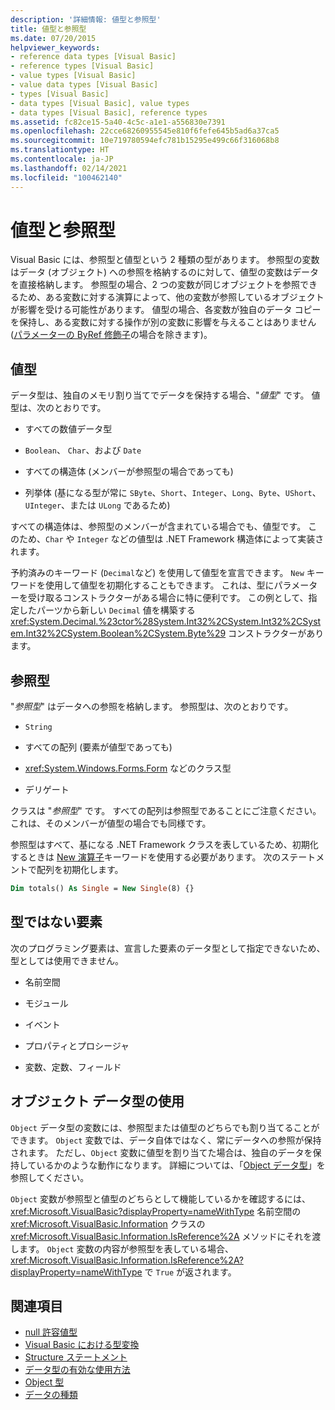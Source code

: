 ```yaml
---
description: '詳細情報: 値型と参照型'
title: 値型と参照型
ms.date: 07/20/2015
helpviewer_keywords:
- reference data types [Visual Basic]
- reference types [Visual Basic]
- value types [Visual Basic]
- value data types [Visual Basic]
- types [Visual Basic]
- data types [Visual Basic], value types
- data types [Visual Basic], reference types
ms.assetid: fc82ce15-5a40-4c5c-a1e1-a556830e7391
ms.openlocfilehash: 22cce68260955545e810f6fefe645b5ad6a37ca5
ms.sourcegitcommit: 10e719780594efc781b15295e499c66f316068b8
ms.translationtype: HT
ms.contentlocale: ja-JP
ms.lasthandoff: 02/14/2021
ms.locfileid: "100462140"
---
```

# <a name="value-types-and-reference-types"></a>値型と参照型

Visual Basic には、参照型と値型という 2 種類の型があります。 参照型の変数はデータ (オブジェクト) への参照を格納するのに対して、値型の変数はデータを直接格納します。 参照型の場合、2 つの変数が同じオブジェクトを参照できるため、ある変数に対する演算によって、他の変数が参照しているオブジェクトが影響を受ける可能性があります。 値型の場合、各変数が独自のデータ コピーを保持し、ある変数に対する操作が別の変数に影響を与えることはありません ([パラメーターの ByRef 修飾子](../../../language-reference/modifiers/byref.md)の場合を除きます)。
  
## <a name="value-types"></a>値型  

 データ型は、独自のメモリ割り当てでデータを保持する場合、"*値型*" です。 値型は、次のとおりです。  
  
- すべての数値データ型  
  
- `Boolean`、 `Char`、および `Date`  
  
- すべての構造体 (メンバーが参照型の場合であっても)  
  
- 列挙体 (基になる型が常に `SByte`、`Short`、`Integer`、`Long`、`Byte`、`UShort`、`UInteger`、または `ULong` であるため)  
  
 すべての構造体は、参照型のメンバーが含まれている場合でも、値型です。 このため、`Char` や `Integer` などの値型は .NET Framework 構造体によって実装されます。  
  
 予約済みのキーワード (`Decimal`など) を使用して値型を宣言できます。 `New` キーワードを使用して値型を初期化することもできます。 これは、型にパラメーターを受け取るコンストラクターがある場合に特に便利です。 この例として、指定したパーツから新しい `Decimal` 値を構築する <xref:System.Decimal.%23ctor%28System.Int32%2CSystem.Int32%2CSystem.Int32%2CSystem.Boolean%2CSystem.Byte%29> コンストラクターがあります。  
  
## <a name="reference-types"></a>参照型  

 "*参照型*" はデータへの参照を格納します。 参照型は、次のとおりです。  
  
- `String`  
  
- すべての配列 (要素が値型であっても)  
  
- <xref:System.Windows.Forms.Form> などのクラス型  
  
- デリゲート  
  
 クラスは "*参照型*" です。 すべての配列は参照型であることにご注意ください。これは、そのメンバーが値型の場合でも同様です。  
  
 参照型はすべて、基になる .NET Framework クラスを表しているため、初期化するときは [New 演算子](../../../language-reference/operators/new-operator.md)キーワードを使用する必要があります。 次のステートメントで配列を初期化します。  
  
```vb  
Dim totals() As Single = New Single(8) {}  
```  
  
## <a name="elements-that-are-not-types"></a>型ではない要素  

 次のプログラミング要素は、宣言した要素のデータ型として指定できないため、型としては使用できません。  
  
- 名前空間  
  
- モジュール  
  
- イベント  
  
- プロパティとプロシージャ  
  
- 変数、定数、フィールド  
  
## <a name="working-with-the-object-data-type"></a>オブジェクト データ型の使用  

 `Object` データ型の変数には、参照型または値型のどちらでも割り当てることができます。 `Object` 変数では、データ自体ではなく、常にデータへの参照が保持されます。 ただし、`Object` 変数に値型を割り当てた場合は、独自のデータを保持しているかのような動作になります。 詳細については、「[Object データ型](../../../language-reference/data-types/object-data-type.md)」を参照してください。  
  
 `Object` 変数が参照型と値型のどちらとして機能しているかを確認するには、<xref:Microsoft.VisualBasic?displayProperty=nameWithType> 名前空間の <xref:Microsoft.VisualBasic.Information> クラスの <xref:Microsoft.VisualBasic.Information.IsReference%2A> メソッドにそれを渡します。 `Object` 変数の内容が参照型を表している場合、<xref:Microsoft.VisualBasic.Information.IsReference%2A?displayProperty=nameWithType> で `True` が返されます。  
  
## <a name="see-also"></a>関連項目

- [null 許容値型](nullable-value-types.md)
- [Visual Basic における型変換](type-conversions.md)
- [Structure ステートメント](../../../language-reference/statements/structure-statement.md)
- [データ型の有効な使用方法](efficient-use-of-data-types.md)
- [Object 型](../../../language-reference/data-types/object-data-type.md)
- [データの種類](index.md)
